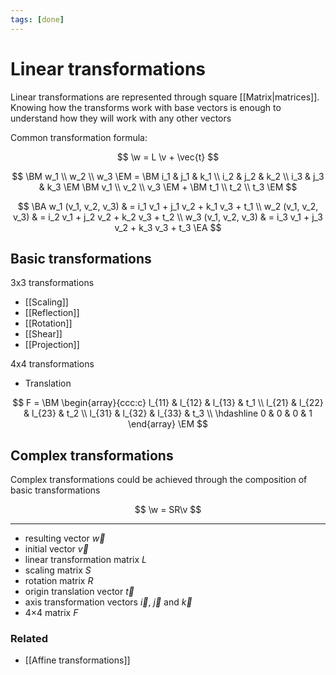 ```yaml
---
tags: [done]
---
```


# Linear transformations

Linear transformations are represented through square [[Matrix|matrices]]. Knowing how the transforms work with base vectors is enough to understand how they will work with any other vectors

Common transformation formula:

$$
	\w = L \v + \vec{t}
$$

$$
	\BM w_1 \\ w_2 \\ w_3 \EM
	=
	\BM
		i_1 & j_1 & k_1 \\
		i_2 & j_2 & k_2 \\
		i_3 & j_3 & k_3
	\EM
	\BM v_1 \\ v_2 \\ v_3 \EM
	+
	\BM t_1 \\ t_2 \\ t_3 \EM
$$

$$
\BA
	w_1 (v_1, v_2, v_3) & = i_1 v_1 + j_1 v_2 + k_1 v_3 + t_1 \\
	w_2 (v_1, v_2, v_3) & = i_2 v_1 + j_2 v_2 + k_2 v_3 + t_2 \\
	w_3 (v_1, v_2, v_3) & = i_3 v_1 + j_3 v_2 + k_3 v_3 + t_3
\EA
$$

## Basic transformations

3x3 transformations

- [[Scaling]]
- [[Reflection]]
- [[Rotation]]
- [[Shear]]
- [[Projection]]

4x4 transformations

- Translation

$$
F =
\BM
\begin{array}{ccc:c}
	l_{11} & l_{12} & l_{13} & t_1 \\
	l_{21} & l_{22} & l_{23} & t_2 \\
	l_{31} & l_{32} & l_{33} & t_3 \\
	\hdashline
	0 & 0 & 0 & 1
\end{array}
\EM
$$

## Complex transformations

Complex transformations could be achieved through the composition of basic transformations

$$
\w = SR\v
$$

---

- resulting vector $\vec{w}$
- initial vector $\vec{v}$
- linear transformation matrix $L$
- scaling matrix $S$
- rotation matrix $R$
- origin translation vector $\vec{t}$
- axis transformation vectors $\vec{i}$, $\vec{j}$ and $\vec{k}$
- 4&times;4 matrix $F$

### Related

- [[Affine transformations]]
